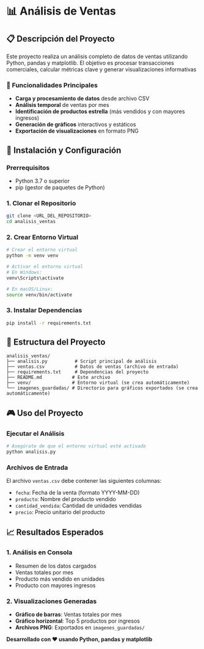 # 📊 Análisis de Ventas

## 📋 Descripción del Proyecto

Este proyecto realiza un análisis completo de datos de ventas utilizando Python, pandas y matplotlib. El objetivo es procesar transacciones comerciales, calcular métricas clave y generar visualizaciones informativas

### 🎯 Funcionalidades Principales

- **Carga y procesamiento de datos** desde archivo CSV
- **Análisis temporal** de ventas por mes
- **Identificación de productos estrella** (más vendidos y con mayores ingresos)
- **Generación de gráficos** interactivos y estáticos
- **Exportación de visualizaciones** en formato PNG

## 🚀 Instalación y Configuración

### Prerrequisitos

- Python 3.7 o superior
- pip (gestor de paquetes de Python)

### 1. Clonar el Repositorio

```bash
git clone <URL_DEL_REPOSITORIO>
cd analisis_ventas
```

### 2. Crear Entorno Virtual

```bash
# Crear el entorno virtual
python -m venv venv

# Activar el entorno virtual
# En Windows:
venv\Scripts\activate

# En macOS/Linux:
source venv/bin/activate
```

### 3. Instalar Dependencias

```bash
pip install -r requirements.txt
```

## 📁 Estructura del Proyecto

```
analisis_ventas/
├── analisis.py          # Script principal de análisis
├── ventas.csv           # Datos de ventas (archivo de entrada)
├── requirements.txt     # Dependencias del proyecto
├── README.md           # Este archivo
├── venv/               # Entorno virtual (se crea automáticamente)
└── imagenes_guardadas/ # Directorio para gráficos exportados (se crea automáticamente)
```

## 🎮 Uso del Proyecto

### Ejecutar el Análisis

```bash
# Asegúrate de que el entorno virtual esté activado
python analisis.py
```

### Archivos de Entrada

El archivo `ventas.csv` debe contener las siguientes columnas:
- `fecha`: Fecha de la venta (formato YYYY-MM-DD)
- `producto`: Nombre del producto vendido
- `cantidad_vendida`: Cantidad de unidades vendidas
- `precio`: Precio unitario del producto

## 📈 Resultados Esperados

### 1. Análisis en Consola
- Resumen de los datos cargados
- Ventas totales por mes
- Producto más vendido en unidades
- Producto con mayores ingresos

### 2. Visualizaciones Generadas
- **Gráfico de barras**: Ventas totales por mes
- **Gráfico horizontal**: Top 5 productos por ingresos
- **Archivos PNG**: Exportados en `imagenes_guardadas/`

**Desarrollado con ❤️ usando Python, pandas y matplotlib**
